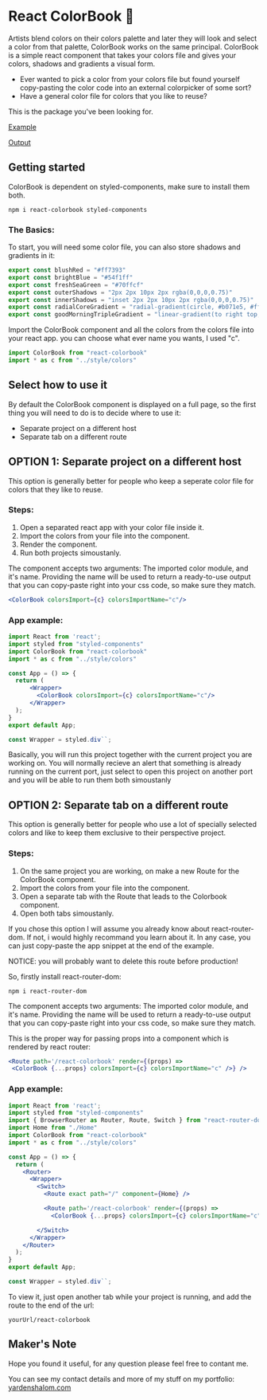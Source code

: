 # React ColorBook 🎨

Artists blend colors on their colors palette and later they will look and select a color from that palette, ColorBook works on the same principal. ColorBook is a simple react component that takes your colors file and gives your colors, shadows and gradients a visual form.

- Ever wanted to pick a color from your colors file but found yourself copy-pasting the color code into an external colorpicker of some sort?
- Have a general color file for colors that you like to reuse?

This is the package you've been looking for.

[Example](https://codesandbox.io/s/react-colorbook-example-eicdu)

[Output](https://eicdu.csb.app/)

## Getting started

ColorBook is dependent on styled-components, make sure to install them both.

```
npm i react-colorbook styled-components
```

### The Basics:

To start, you will need some color file, you can also store shadows and gradients in it:

```js
export const blushRed = "#ff7393"
export const brightBlue = "#54f1ff"
export const freshSeaGreen = "#70ffcf"
export const outerShadows = "2px 2px 10px 2px rgba(0,0,0,0.75)"
export const innerShadows = "inset 2px 2px 10px 2px rgba(0,0,0,0.75)"
export const radialCoreGradient = "radial-gradient(circle, #b071e5, #ff59ad, #ff765a, #ffb500, #a0eb12)"
export const goodMorningTripleGradient = "linear-gradient(to right top, #8d83e9, #38a1fe, #00b9fd, #00cbeb, #00dad1, #49e2c0, #74e9ad, #9cee9a, #b0f28b, #c7f57c, #e0f66c, #fbf65f)"
```

Import the ColorBook component and all the colors from the colors file into your react app. you can choose what ever name you wants, I used "c".

```jsx
import ColorBook from "react-colorbook"
import * as c from "../style/colors"
```

## Select how to use it

By default the ColorBook component is displayed on a full page, so the first thing you will need to do is to decide where to use it:
- Separate project on a different host
- Separate tab on a different route

## OPTION 1: Separate project on a different host

This option is generally better for people who keep a seperate color file for colors that they like to reuse.

### Steps:
1. Open a separated react app with your color file inside it.
2. Import the colors from your file into the component.
3. Render the component.
4. Run both projects simoustanly.

The component accepts two arguments: The imported color module, and it's name.
Providing the name will be used to return a ready-to-use output that you can copy-paste right into your css code, so make sure they match.

```jsx
<ColorBook colorsImport={c} colorsImportName="c"/>
```

### App example:

```jsx
import React from 'react';
import styled from "styled-components"
import ColorBook from "react-colorbook"
import * as c from "../style/colors"

const App = () => {
  return (
      <Wrapper>
        <ColorBook colorsImport={c} colorsImportName="c"/>
      </Wrapper>
  );
}
export default App;

const Wrapper = styled.div``;
```
Basically, you will run this project together with the current project you are working on. You will normally recieve an alert that something is already running on the current port, just select to open this project on another port and you will be able to run them both simoustanly

## OPTION 2: Separate tab on a different route

This option is generally better for people who use a lot of specially selected colors and like to keep them exclusive to their perspective project.

### Steps:
1. On the same project you are working, on make a new Route for the ColorBook component.
2. Import the colors from your file into the component.
3. Open a separate tab with the Route that leads to the Colorbook component.
4. Open both tabs simoustanly.

If you chose this option I will assume you already know about react-router-dom. If not, i would highly recommand you learn about it. In any case, you can just copy-paste the app snippet at the end of the example.

NOTICE: you will probably want to delete this route before production!

So, firstly install react-router-dom:
```
npm i react-router-dom
```

The component accepts two arguments: The imported color module, and it's name. Providing the name will be used to return a ready-to-use output that you can copy-paste right into your css code, so make sure they match.

This is the proper way for passing props into a component which is rendered by react router: 

```jsx
<Route path='/react-colorbook' render={(props) =>
 <ColorBook {...props} colorsImport={c} colorsImportName="c" />} />
```
### App example:

```jsx
import React from 'react';
import styled from "styled-components"
import { BrowserRouter as Router, Route, Switch } from "react-router-dom";
import Home from "./Home"
import ColorBook from "react-colorbook"
import * as c from "../style/colors"

const App = () => {
  return (
    <Router>
      <Wrapper>
        <Switch> 
          <Route exact path="/" component={Home} />

          <Route path='/react-colorbook' render={(props) =>
            <ColorBook {...props} colorsImport={c} colorsImportName="c" />} />

        </Switch>
      </Wrapper>
    </Router>
  );
}
export default App;

const Wrapper = styled.div``;
```
To view it, just open another tab while your project is running, and add the route to the end of the url:
```
yourUrl/react-colorbook
```

## Maker's Note
Hope you found it useful, for any question please feel free to contant me.

You can see my contact details and more of my stuff on my portfolio:
[yardenshalom.com](https://www.yardenshalom.com)
